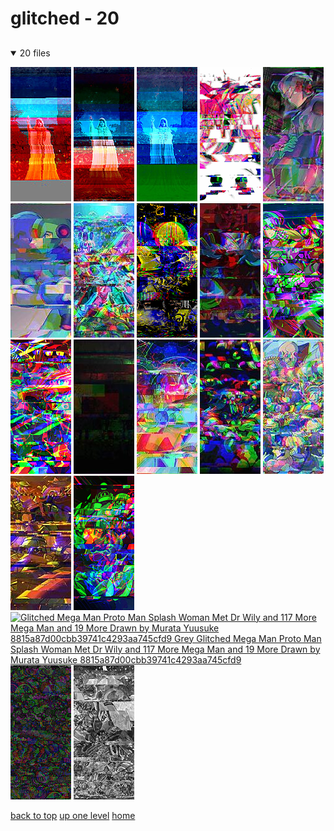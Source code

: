 # glitched - 20

<a id=""></a>

## [](/README.MD)
<details open>
<summary>20 files</summary>
<p>

[![anato-finnstark-web-petit (8)_glitched_15.jpg](/.internals/thumbnails/mobile/glitched/anato-finnstark-web-petit%20(8)_glitched_15.jpg "anato-finnstark-web-petit (8)_glitched_15.jpg")](/mobile/glitched/anato-finnstark-web-petit%20(8)_glitched_15.jpg)
[![anato-finnstark-web-petit (8)_glitched_2.jpg](/.internals/thumbnails/mobile/glitched/anato-finnstark-web-petit%20(8)_glitched_2.jpg "anato-finnstark-web-petit (8)_glitched_2.jpg")](/mobile/glitched/anato-finnstark-web-petit%20(8)_glitched_2.jpg)
[![anato-finnstark-web-petit (8)_glitched_9.jpg](/.internals/thumbnails/mobile/glitched/anato-finnstark-web-petit%20(8)_glitched_9.jpg "anato-finnstark-web-petit (8)_glitched_9.jpg")](/mobile/glitched/anato-finnstark-web-petit%20(8)_glitched_9.jpg)
[![glitched_00_mmx_dive_mmz_omega.png](/.internals/thumbnails/mobile/glitched/glitched_00_mmx_dive_mmz_omega.png "glitched_00_mmx_dive_mmz_omega.png")](/mobile/glitched/glitched_00_mmx_dive_mmz_omega.png)
[![glitched_104053780_p0.jpg](/.internals/thumbnails/mobile/glitched/glitched_104053780_p0.jpg "glitched_104053780_p0.jpg")](/mobile/glitched/glitched_104053780_p0.jpg)
[![glitched_105207102_p28.jpg](/.internals/thumbnails/mobile/glitched/glitched_105207102_p28.jpg "glitched_105207102_p28.jpg")](/mobile/glitched/glitched_105207102_p28.jpg)
[![glitched_1264868.jpg](/.internals/thumbnails/mobile/glitched/glitched_1264868.jpg "glitched_1264868.jpg")](/mobile/glitched/glitched_1264868.jpg)
[![glitched_1_-_wyzd3zs.png](/.internals/thumbnails/mobile/glitched/glitched_1_-_wyzd3zs.png "glitched_1_-_wyzd3zs.png")](/mobile/glitched/glitched_1_-_wyzd3zs.png)
[![glitched_53801a9ecbf64c864e521370ba2e1268.jpg](/.internals/thumbnails/mobile/glitched/glitched_53801a9ecbf64c864e521370ba2e1268.jpg "glitched_53801a9ecbf64c864e521370ba2e1268.jpg")](/mobile/glitched/glitched_53801a9ecbf64c864e521370ba2e1268.jpg)
[![glitched_72354562_p0.png](/.internals/thumbnails/mobile/glitched/glitched_72354562_p0.png "glitched_72354562_p0.png")](/mobile/glitched/glitched_72354562_p0.png)
[![glitched_74466237_p0.png](/.internals/thumbnails/mobile/glitched/glitched_74466237_p0.png "glitched_74466237_p0.png")](/mobile/glitched/glitched_74466237_p0.png)
[![glitched_9293594d6c6c6d65_574455375-IMG_1480.jpg](/.internals/thumbnails/mobile/glitched/glitched_9293594d6c6c6d65_574455375-IMG_1480.jpg "glitched_9293594d6c6c6d65_574455375-IMG_1480.jpg")](/mobile/glitched/glitched_9293594d6c6c6d65_574455375-IMG_1480.jpg)
[![Glitched Brothers by Ultimatemaverickx](/.internals/thumbnails/mobile/glitched/glitched_brothers_by_ultimatemaverickx.jpg "Glitched Brothers by Ultimatemaverickx")](/mobile/glitched/glitched_brothers_by_ultimatemaverickx.jpg)
[![glitched_FP-opPLaMAYM51-.jpeg](/.internals/thumbnails/mobile/glitched/glitched_FP-opPLaMAYM51-.jpeg "glitched_FP-opPLaMAYM51-.jpeg")](/mobile/glitched/glitched_FP-opPLaMAYM51-.jpeg)
[![glitched_glitched_20231207_142220.jpg](/.internals/thumbnails/mobile/glitched/glitched_glitched_20231207_142220.jpg "glitched_glitched_20231207_142220.jpg")](/mobile/glitched/glitched_glitched_20231207_142220.jpg)
[![glitched_illust_87229658_20250202_182513.jpg](/.internals/thumbnails/mobile/glitched/glitched_illust_87229658_20250202_182513.jpg "glitched_illust_87229658_20250202_182513.jpg")](/mobile/glitched/glitched_illust_87229658_20250202_182513.jpg)
[![glitched_Mega_Man_11.png](/.internals/thumbnails/mobile/glitched/glitched_Mega_Man_11.png "glitched_Mega_Man_11.png")](/mobile/glitched/glitched_Mega_Man_11.png)
[![Glitched Mega Man Proto Man Splash Woman Met Dr Wily and 117 More Mega Man and 19 More Drawn by Murata Yuusuke 8815a87d00cbb39741c4293aa745cfd9
Grey Glitched Mega Man Proto Man Splash Woman Met Dr Wily and 117 More Mega Man and 19 More Drawn by Murata Yuusuke 8815a87d00cbb39741c4293aa745cfd9](/.internals/thumbnails/mobile/glitched/glitched_mega_man_proto_man_splash_woman_met_dr_wily_and_117_more_mega_man_and_19_more_drawn_by_murata_yuusuke_8815a87d00cbb39741c4293aa745cfd9.png "Glitched Mega Man Proto Man Splash Woman Met Dr Wily and 117 More Mega Man and 19 More Drawn by Murata Yuusuke 8815a87d00cbb39741c4293aa745cfd9
Grey Glitched Mega Man Proto Man Splash Woman Met Dr Wily and 117 More Mega Man and 19 More Drawn by Murata Yuusuke 8815a87d00cbb39741c4293aa745cfd9")](/mobile/glitched/glitched_mega_man_proto_man_splash_woman_met_dr_wily_and_117_more_mega_man_and_19_more_drawn_by_murata_yuusuke_8815a87d00cbb39741c4293aa745cfd9.png)
[![glitched_portrait bw.png](/.internals/thumbnails/mobile/glitched/glitched_portrait%20bw.png "glitched_portrait bw.png")](/mobile/glitched/glitched_portrait%20bw.png)
[![Grey Glitched Mega Man Proto Man Splash Woman Met Dr Wily and 117 More Mega Man and 19 More Drawn by Murata Yuusuke 8815a87d00cbb39741c4293aa745cfd9](/.internals/thumbnails/mobile/glitched/grey_glitched_mega_man_proto_man_splash_woman_met_dr_wily_and_117_more_mega_man_and_19_more_drawn_by_murata_yuusuke_8815a87d00cbb39741c4293aa745cfd9.png "Grey Glitched Mega Man Proto Man Splash Woman Met Dr Wily and 117 More Mega Man and 19 More Drawn by Murata Yuusuke 8815a87d00cbb39741c4293aa745cfd9")](/mobile/glitched/grey_glitched_mega_man_proto_man_splash_woman_met_dr_wily_and_117_more_mega_man_and_19_more_drawn_by_murata_yuusuke_8815a87d00cbb39741c4293aa745cfd9.png)

</p>
</details>


[back to top](#)
[up one level](/mobile/README.MD)
[home](/)
